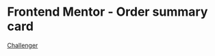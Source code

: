 # Frontend Mentor - Order summary card


[Challenger](https://www.frontendmentor.io/challenges/order-summary-component-QlPmajDUj)
